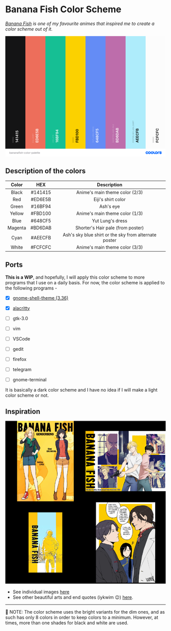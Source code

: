 # Banana Fish Color Scheme

*[Banana Fish](https://anilist.co/anime/100388/BANANA-FISH/) is one of my favourite animes that inspired me to create a color scheme out of it.*


![bananafish-color-scheme](bananafish_color-scheme.png)

## Description of the colors

|  Color  |   HEX   |                      Description                      |
|:-------:|:-------:|:-----------------------------------------------------:|
|  Black  | #141415 |             Anime's main theme color (2/3)            |
|   Red   | #ED6E5B |                   Eiji's shirt color                  |
|  Green  | #16BF94 |                       Ash's eye                       |
|  Yellow | #FBD100 |             Anime's main theme color (1/3)            |
|   Blue  | #648CF5 |                    Yut Lung's dress                   |
| Magenta | #BD6DAB |           Shorter's Hair pale (from poster)           |
|   Cyan  | #AEECFB | Ash's sky blue shirt or the sky from alternate poster |
|  White  | #FCFCFC |             Anime's main theme color (3/3)            |


## Ports

**This is a WIP**, and hopefully, I will apply this color scheme to more programs that I use on a daily basis. For now, the color scheme is applied to the following programs -  

- [x] [gnome-shell-theme (3.36)](https://github.com/devprabal/Adwaita-bananafish)
- [x] [alacritty](../../dotfiles/config/alacritty/bananafish_color.yml)
- [ ] gtk-3.0
- [ ] vim
- [ ] VSCode
- [ ] gedit
- [ ] firefox
- [ ] telegram
- [ ] gnome-terminal


It is basically a dark color scheme and I have no idea if I will make a light color scheme or not.


## Inspiration

![images that inspired this color scheme](inspiration.png)

- See individual images [here](https://mega.nz/folder/28IAFaxZ#rRG5x3X7b1hp_2ptG4IcLA)
- See other beautiful arts and end quotes (iykwim :wink:) [here](https://mega.nz/folder/aoRiRISA#LYnnURIXnc3XfOqGX09mSg).

---

:pencil: NOTE: The color scheme uses the bright variants for the dim ones, and as such has only 8 colors in order to keep colors to a minimum. However, at times, more than one shades for black and white are used.
